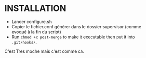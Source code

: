 INSTALLATION
============

- Lancer configure.sh
- Copier le fichier.conf générer dans le dossier supervisor (comme evoqué à la fin du script)
- Run `chmod +x post-merge` to make it executable then put it into `.git/hooks/`. 



C'est Tres moche mais c'est comme ca.

